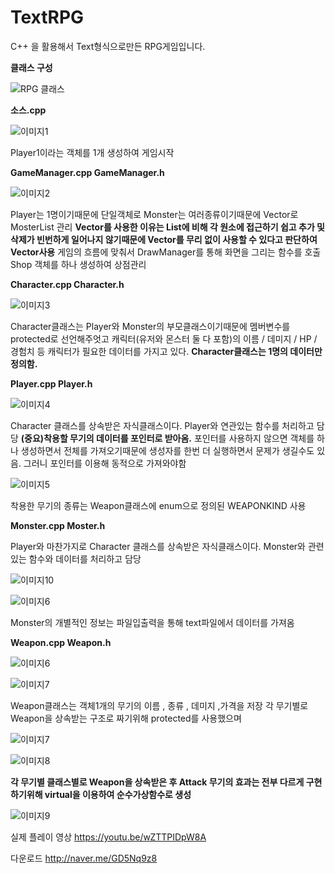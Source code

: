 # TextRPG

C++ 을 활용해서 Text형식으로만든 RPG게임입니다.

**클래스 구성**

![RPG 클래스](https://user-images.githubusercontent.com/82795868/206779508-655f857a-0573-4aa4-b2d6-8cffe04a743f.png)

**소스.cpp**

![이미지1](https://user-images.githubusercontent.com/82795868/206779364-612c4d5e-dce7-4c6e-a3de-9a915e4c6413.png)

Player1이라는 객체를 1개 생성하여 게임시작


**GameManager.cpp  GameManager.h**

![이미지2](https://user-images.githubusercontent.com/82795868/206779366-a2981341-d670-42c2-8142-23e21894443c.png)

Player는 1명이기때문에 단일객체로 Monster는 여러종류이기때문에  Vector로 MosterList 관리
**Vector를 사용한 이유는 List에 비해 각 원소에 접근하기 쉽고 
추가 및 삭제가 빈번하게 일어나지 않기때문에 Vector를 무리 없이 사용할 수 있다고 판단하여 Vector사용**
게임의 흐름에 맞춰서 DrawManager를 통해 화면을 그리는 함수를 호출
Shop 객체를 하나 생성하여 상점관리

**Character.cpp Character.h**

![이미지3](https://user-images.githubusercontent.com/82795868/206779368-cfa55bbf-2757-4c17-ab67-8453477ad7cc.png)

Character클래스는 Player와 Monster의 부모클래스이기때문에 멤버변수를 protected로 선언해주엇고
캐릭터(유저와 몬스터 둘 다 포함)의 이름 / 데미지 / HP / 경험치 등 캐릭터가 필요한 데이터를 가지고 있다.
**Character클래스는 1명의 데이터만 정의함.**

**Player.cpp Player.h**

![이미지4](https://user-images.githubusercontent.com/82795868/206779371-e79b0d4b-ed5e-4467-84b3-56a843c24c91.png)

Character 클래스를 상속받은 자식클래스이다.
Player와 연관있는 함수를 처리하고 담당
**(중요)착용할 무기의 데이터를 포인터로 받아옴.**
포인터를 사용하지 않으면 객체를 하나 생성하면서 전체를 가져오기때문에 생성자를 한번 더 실행하면서 문제가
생길수도 있음. 그러니 포인터를 이용해 동적으로 가져와야함

![이미지5](https://user-images.githubusercontent.com/82795868/206779372-da20b707-5d60-487f-9587-b78a61fee0fb.png)

착용한 무기의 종류는 Weapon클래스에 enum으로 정의된 WEAPONKIND 사용 

**Monster.cpp Moster.h**

Player와 마찬가지로 Character 클래스를 상속받은 자식클래스이다.
Monster와 관련있는 함수와 데이터를 처리하고 담당

![이미지10](https://user-images.githubusercontent.com/82795868/206780500-415a8d51-2aab-42ce-8c3a-36cd23a2c88e.png)

![이미지6](https://user-images.githubusercontent.com/82795868/206779374-8167ea91-eb3c-4b9a-a88c-2395e0ee87cf.png)

Monster의 개별적인 정보는 파일입출력을 통해 text파일에서 데이터를 가져옴 

**Weapon.cpp Weapon.h**

![이미지6](https://user-images.githubusercontent.com/82795868/206779374-8167ea91-eb3c-4b9a-a88c-2395e0ee87cf.png)

![이미지7](https://user-images.githubusercontent.com/82795868/206779375-9bd16e07-fdc5-4cdc-a7c4-12bd3830a7d2.png)

Weapon클래스는 객체1개의 무기의 이름 , 종류 , 데미지 ,가격을 저장
각 무기별로 Weapon을 상속받는 구조로 짜기위해 protected를 사용했으며

![이미지7](https://user-images.githubusercontent.com/82795868/206779375-9bd16e07-fdc5-4cdc-a7c4-12bd3830a7d2.png)

![이미지8](https://user-images.githubusercontent.com/82795868/206779377-afa14322-cc5d-4de1-adf5-5e88161c808c.png)



**각 무기별 클래스별로 Weapon을 상속받은 후 Attack 무기의 효과는 전부 다르게 구현하기위해
virtual을 이용하여 순수가상함수로 생성**

![이미지9](https://user-images.githubusercontent.com/82795868/206779379-56a8124c-af23-441a-935e-b15b7fdebce3.png)



실제 플레이 영상
https://youtu.be/wZTTPIDpW8A

다운로드
http://naver.me/GD5Nq9z8
